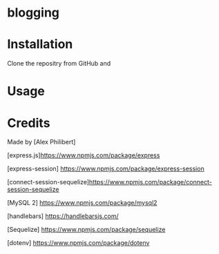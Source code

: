 # blogging

# Installation

Clone the repositry from GitHub and 

# Usage 




# Credits

Made by [Alex Philibert]

[express.js]https://www.npmjs.com/package/express

[express-session] https://www.npmjs.com/package/express-session

[connect-session-sequelize]https://www.npmjs.com/package/connect-session-sequelize

[MySQL 2] https://www.npmjs.com/package/mysql2

[handlebars] https://handlebarsjs.com/

[Sequelize] https://www.npmjs.com/package/sequelize

[dotenv] https://www.npmjs.com/package/dotenv

